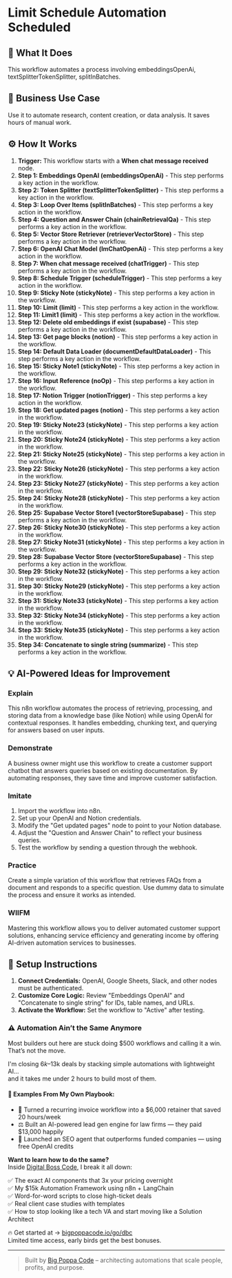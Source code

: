 # Limit Schedule Automation Scheduled

## 🚀 What It Does
This workflow automates a process involving embeddingsOpenAi, textSplitterTokenSplitter, splitInBatches.

## 💼 Business Use Case
Use it to automate research, content creation, or data analysis. It saves hours of manual work.

## ⚙️ How It Works
1.  **Trigger:** This workflow starts with a **When chat message received** node.
2. **Step 1: Embeddings OpenAI (embeddingsOpenAi)** - This step performs a key action in the workflow.
3. **Step 2: Token Splitter (textSplitterTokenSplitter)** - This step performs a key action in the workflow.
4. **Step 3: Loop Over Items (splitInBatches)** - This step performs a key action in the workflow.
5. **Step 4: Question and Answer Chain (chainRetrievalQa)** - This step performs a key action in the workflow.
6. **Step 5: Vector Store Retriever (retrieverVectorStore)** - This step performs a key action in the workflow.
7. **Step 6: OpenAI Chat Model (lmChatOpenAi)** - This step performs a key action in the workflow.
8. **Step 7: When chat message received (chatTrigger)** - This step performs a key action in the workflow.
9. **Step 8: Schedule Trigger (scheduleTrigger)** - This step performs a key action in the workflow.
10. **Step 9: Sticky Note (stickyNote)** - This step performs a key action in the workflow.
11. **Step 10: Limit (limit)** - This step performs a key action in the workflow.
12. **Step 11: Limit1 (limit)** - This step performs a key action in the workflow.
13. **Step 12: Delete old embeddings if exist (supabase)** - This step performs a key action in the workflow.
14. **Step 13: Get page blocks (notion)** - This step performs a key action in the workflow.
15. **Step 14: Default Data Loader (documentDefaultDataLoader)** - This step performs a key action in the workflow.
16. **Step 15: Sticky Note1 (stickyNote)** - This step performs a key action in the workflow.
17. **Step 16: Input Reference (noOp)** - This step performs a key action in the workflow.
18. **Step 17: Notion Trigger (notionTrigger)** - This step performs a key action in the workflow.
19. **Step 18: Get updated pages (notion)** - This step performs a key action in the workflow.
20. **Step 19: Sticky Note23 (stickyNote)** - This step performs a key action in the workflow.
21. **Step 20: Sticky Note24 (stickyNote)** - This step performs a key action in the workflow.
22. **Step 21: Sticky Note25 (stickyNote)** - This step performs a key action in the workflow.
23. **Step 22: Sticky Note26 (stickyNote)** - This step performs a key action in the workflow.
24. **Step 23: Sticky Note27 (stickyNote)** - This step performs a key action in the workflow.
25. **Step 24: Sticky Note28 (stickyNote)** - This step performs a key action in the workflow.
26. **Step 25: Supabase Vector Store1 (vectorStoreSupabase)** - This step performs a key action in the workflow.
27. **Step 26: Sticky Note30 (stickyNote)** - This step performs a key action in the workflow.
28. **Step 27: Sticky Note31 (stickyNote)** - This step performs a key action in the workflow.
29. **Step 28: Supabase Vector Store (vectorStoreSupabase)** - This step performs a key action in the workflow.
30. **Step 29: Sticky Note32 (stickyNote)** - This step performs a key action in the workflow.
31. **Step 30: Sticky Note29 (stickyNote)** - This step performs a key action in the workflow.
32. **Step 31: Sticky Note33 (stickyNote)** - This step performs a key action in the workflow.
33. **Step 32: Sticky Note34 (stickyNote)** - This step performs a key action in the workflow.
34. **Step 33: Sticky Note35 (stickyNote)** - This step performs a key action in the workflow.
35. **Step 34: Concatenate to single string (summarize)** - This step performs a key action in the workflow.

## 💡 AI-Powered Ideas for Improvement
### Explain
This n8n workflow automates the process of retrieving, processing, and storing data from a knowledge base (like Notion) while using OpenAI for contextual responses. It handles embedding, chunking text, and querying for answers based on user inputs.

### Demonstrate
A business owner might use this workflow to create a customer support chatbot that answers queries based on existing documentation. By automating responses, they save time and improve customer satisfaction.

### Imitate
1. Import the workflow into n8n.
2. Set up your OpenAI and Notion credentials.
3. Modify the "Get updated pages" node to point to your Notion database.
4. Adjust the "Question and Answer Chain" to reflect your business queries.
5. Test the workflow by sending a question through the webhook.

### Practice
Create a simple variation of this workflow that retrieves FAQs from a document and responds to a specific question. Use dummy data to simulate the process and ensure it works as intended.

### WIIFM
Mastering this workflow allows you to deliver automated customer support solutions, enhancing service efficiency and generating income by offering AI-driven automation services to businesses.

## 🔧 Setup Instructions
1. **Connect Credentials:** OpenAI, Google Sheets, Slack, and other nodes must be authenticated.
2. **Customize Core Logic:** Review "Embeddings OpenAI" and "Concatenate to single string" for IDs, table names, and URLs.
3. **Activate the Workflow:** Set the workflow to "Active" after testing.

### ⚠️ Automation Ain’t the Same Anymore

Most builders out here are stuck doing $500 workflows and calling it a win.  
That’s not the move.  

I'm closing $6k–$13k deals by stacking simple automations with lightweight AI...  
and it takes me under 2 hours to build most of them.

#### 🧠 Examples From My Own Playbook:
- 🔁 Turned a recurring invoice workflow into a $6,000 retainer that saved 20 hours/week  
- ⚖️ Built an AI-powered lead gen engine for law firms — they paid $13,000 happily  
- 🚀 Launched an SEO agent that outperforms funded companies — using free OpenAI credits  

**Want to learn how to do the same?**  
Inside [Digital Boss Code](https://bigpoppacode.io/go/dbc), I break it all down:

✅ The exact AI components that 3x your pricing overnight  
✅ My $15k Automation Framework using n8n + LangChain  
✅ Word-for-word scripts to close high-ticket deals  
✅ Real client case studies with templates  
✅ How to stop looking like a tech VA and start moving like a Solution Architect  

🔥 Get started at → [bigpoppacode.io/go/dbc](https://bigpoppacode.io/go/dbc)  
Limited time access, early birds get the best bonuses.

---
> Built by [Big Poppa Code](https://bigpoppacode.io) – architecting automations that scale people, profits, and purpose.

